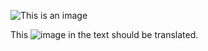 ![This is an image](https://bing.com/favicon.ico)

This ![image](https://bing.com/favicon.ico) in the text should be translated.
